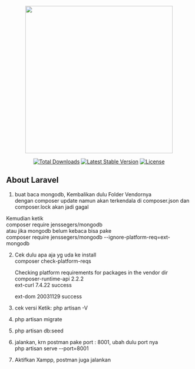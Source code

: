 <p align="center"><a rel="nofollow" href="https://laravel.com" target="_blank"><img src="https://raw.githubusercontent.com/laravel/art/master/logo-lockup/5%20SVG/2%20CMYK/1%20Full%20Color/laravel-logolockup-cmyk-red.svg" width="400" rel="nofollow"></a></p>

<p align="center">
<a href="https://packagist.org/packages/laravel/framework" rel="nofollow"><img src="https://img.shields.io/packagist/dt/laravel/framework" alt="Total Downloads" rel="nofollow"></a>
<a href="https://packagist.org/packages/laravel/framework" rel="nofollow"><img src="https://img.shields.io/packagist/v/laravel/framework" alt="Latest Stable Version" rel="nofollow"></a>
<a href="https://packagist.org/packages/laravel/framework" rel="nofollow"><img src="https://img.shields.io/packagist/l/laravel/framework" alt="License" rel="nofollow"></a>
</p>

## About Laravel

1. buat baca mongodb, Kembalikan dulu Folder Vendornya <br>  dengan 
composer update   namun akan terkendala di composer.json dan composer.lock  akan jadi gagal

Kemudian ketik  <br>
composer require jenssegers/mongodb        <br>
atau  jika mongodb belum kebaca bisa pake  <br>
composer require jenssegers/mongodb --ignore-platform-req=ext-mongodb  <br>

2. Cek dulu apa aja yg uda ke install <br>
composer check-platform-reqs <br>

    Checking platform requirements for packages in the vendor dir
    composer-runtime-api 2.2.2 <br>
    ext-curl             7.4.22   success <br>
					  
    ext-dom              20031129     success <br>

3. cek versi Ketik: php artisan -V  <br>

4. php artisan migrate <br>

5. php artisan db:seed <br>

6. jalankan, krn postman pake port : 8001, ubah dulu port nya<br>
php artisan serve --port=8001  <br>


7. Aktifkan Xampp, postman juga jalankan
